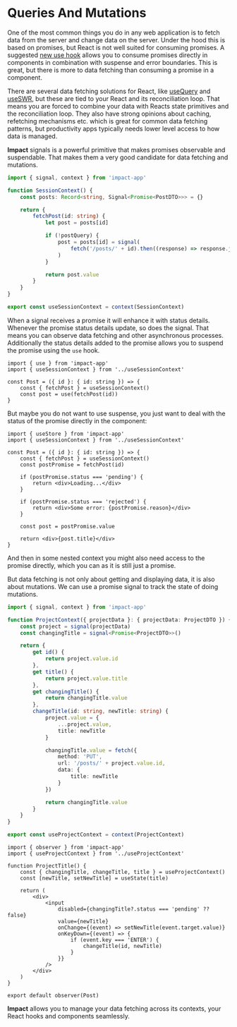 # Queries And Mutations

One of the most common things you do in any web application is to fetch data from the server and change data on the server. Under the hood this is based on promises, but React is not well suited for consuming promises. A suggested [new use hook](https://blixtdev.com/all-about-reacts-new-use-hook) allows you to consume promises directly in components in combination with suspense and error boundaries. This is great, but there is more to data fetching than consuming a promise in a component.

There are several data fetching solutions for React, like [useQuery](https://tanstack.com/query/v4/docs/react/reference/useQuery) and [useSWR](https://swr.vercel.app/), but these are tied to your React and its reconciliation loop. That means you are forced to combine your data with Reacts state primitives and the reconciliation loop. They also have strong opinions about caching, refetching mechanisms etc. which is great for common data fetching patterns, but productivity apps typically needs lower level access to how data is managed.

**Impact** signals is a powerful primitive that makes promises observable and suspendable. That makes them a very good candidate for data fetching and mutations.

```ts
import { signal, context } from 'impact-app'

function SessionContext() {
    const posts: Record<string, Signal<Promise<PostDTO>>> = {}

    return {
        fetchPost(id: string) {
            let post = posts[id]

            if (!postQuery) {
                post = posts[id] = signal(
                    fetch('/posts/' + id).then((response) => response.json())
                )
            }

            return post.value
        }
    }
}

export const useSessionContext = context(SessionContext)
```

When a signal receives a promise it will enhance it with status details. Whenever the promise status details update, so does the signal. That means you can observe data fetching and other asynchronous processes. Additionally the status details added to the promise allows you to suspend the promise using the `use` hook.

```tsx
import { use } from 'impact-app'
import { useSessionContext } from '../useSessionContext'

const Post = ({ id }: { id: string }) => {
    const { fetchPost } = useSessionContext()
    const post = use(fetchPost(id))
}
```

But maybe you do not want to use suspense, you just want to deal with the status of the promise directly in the component:

```tsx
import { useStore } from 'impact-app'
import { useSessionContext } from '../useSessionContext'

const Post = ({ id }: { id: string }) => {
    const { fetchPost } = useSessionContext()
    const postPromise = fetchPost(id)

    if (postPromise.status === 'pending') {
        return <div>Loading...</div>
    }

    if (postPromise.status === 'rejected') {
        return <div>Some error: {postPromise.reason}</div>
    }

    const post = postPromise.value

    return <div>{post.title}</div>
}
```

And then in some nested context you might also need access to the promise directly, which you can as it is still just a promise.

But data fetching is not only about getting and displaying data, it is also about mutations. We can use a promise signal to track the state of doing mutations.

```ts
import { signal, context } from 'impact-app'

function ProjectContext({ projectData }: { projectData: ProjectDTO }) {
    const project = signal(projectData)
    const changingTitle = signal<Promise<ProjectDTO>>()

    return {
        get id() {
            return project.value.id
        },
        get title() {
            return project.value.title
        },
        get changingTitle() {
            return changingTitle.value
        },
        changeTitle(id: string, newTitle: string) {
            project.value = {
                ...project.value,
                title: newTitle
            }

            changingTitle.value = fetch({
                method: 'PUT',
                url: '/posts/' + project.value.id,
                data: {
                    title: newTitle
                }
            })

            return changingTitle.value
        }
    }
}

export const useProjectContext = context(ProjectContext)
```

```tsx
import { observer } from 'impact-app'
import { useProjectContext } from '../useProjectContext'

function ProjectTitle() {
    const { changingTitle, changeTitle, title } = useProjectContext()
    const [newTitle, setNewTitle] = useState(title)

    return (
        <div>
            <input
                disabled={changingTitle?.status === 'pending' ?? false}
                value={newTitle}
                onChange={(event) => setNewTitle(event.target.value)}
                onKeyDown={(event) => {
                    if (event.key === 'ENTER') {
                        changeTitle(id, newTitle)
                    }
                }}
            />
        </div>
    )
}

export default observer(Post)
```

**Impact** allows you to manage your data fetching across its contexts, your React hooks and components seamlessly.